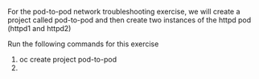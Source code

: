 For the pod-to-pod network troubleshooting exercise, we will create a project called pod-to-pod and then create two instances of the httpd pod (httpd1 and httpd2)

Run the following commands for this exercise

1.  oc create project pod-to-pod
2.  
